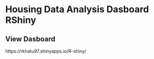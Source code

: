 # Housing Data Analysis Dasboard RShiny
<h2>View Dasboard</h2>
<p>https://rkhatu97.shinyapps.io/R-shiny/</p>
